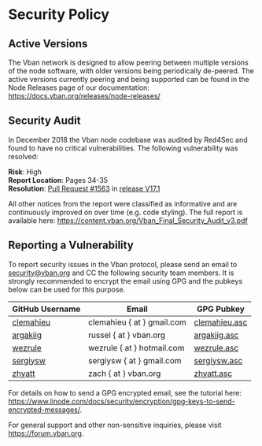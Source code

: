 # Security Policy

## Active Versions

The Vban network is designed to allow peering between multiple versions of the node software, with older versions being periodically de-peered. The active versions currently peering and being supported can be found in the Node Releases page of our documentation: https://docs.vban.org/releases/node-releases/

## Security Audit

In December 2018 the Vban node codebase was audited by Red4Sec and found to have no critical vulnerabilities. The following vulnerability was resolved:

**Risk**: High  
**Report Location**: Pages 34-35  
**Resolution**: [Pull Request #1563](https://github.com/nanocurrency/vban-node/pull/1563) in [release V17.1](https://github.com/nanocurrency/vban-node/releases/tag/V17.1)  

All other notices from the report were classified as informative and are continuously improved on over time (e.g. code styling). The full report is available here: https://content.vban.org/Vban_Final_Security_Audit_v3.pdf

## Reporting a Vulnerability

To report security issues in the Vban protocol, please send an email to security@vban.org and CC the following security team members. It is strongly recommended to encrypt the email using GPG and the pubkeys below can be used for this purpose.

| GitHub Username | Email | GPG Pubkey |
|-----------------------|--------|-----------------|
| [clemahieu](https://github.com/clemahieu) | clemahieu { at } gmail.com | [clemahieu.asc](https://github.com/nanocurrency/vban-node/blob/develop/etc/gpg/clemahieu.asc) |
| [argakiig](https://github.com/argakiig) | russel { at } vban.org | [argakiig.asc](https://github.com/nanocurrency/vban-node/blob/develop/etc/gpg/argakiig.asc) |
| [wezrule](https://github.com/wezrule) | wezrule { at } hotmail.com | [wezrule.asc](https://github.com/nanocurrency/vban-node/blob/develop/etc/gpg/wezrule.asc) |
| [sergiysw](https://github.com/sergiysw) | sergiysw { at } gmail.com | [sergiysw.asc](https://github.com/nanocurrency/vban-node/blob/develop/etc/gpg/sergiysw.asc) |
| [zhyatt](https://github.com/zhyatt) | zach { at } vban.org | [zhyatt.asc](https://github.com/nanocurrency/vban-node/blob/develop/etc/gpg/zhyatt.asc) |

For details on how to send a GPG encrypted email, see the tutorial here: https://www.linode.com/docs/security/encryption/gpg-keys-to-send-encrypted-messages/.

For general support and other non-sensitive inquiries, please visit https://forum.vban.org.
